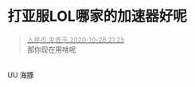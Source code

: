 # 打亚服LOL哪家的加速器好呢


<div class="quote"><blockquote><font size="2"><a href="https://www.hostloc.com/forum.php?mod=redirect&amp;goto=findpost&amp;pid=9366360&amp;ptid=759541" target="_blank"><font color="#999999">人民币 发表于 2020-10-28 21:25</font></a></font><br />
那你现在用啥呢</blockquote></div><br />
UU 海豚
